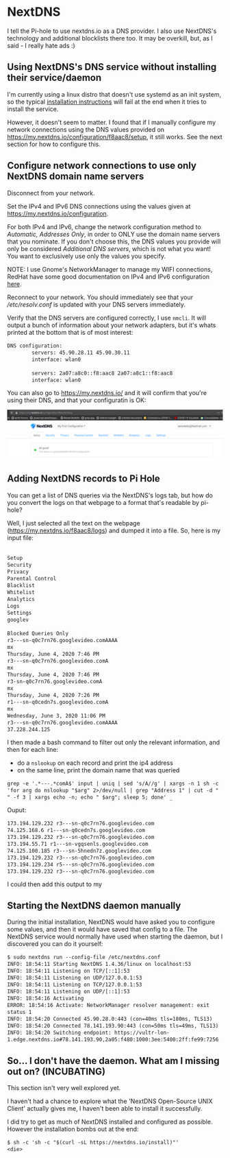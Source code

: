 # NextDNS
I tell the Pi-hole to use nextdns.io as a DNS provider. I also use NextDNS's technology and additional blocklists there too. It may be overkill, but, as I said - I really hate ads :)

## Using NextDNS's DNS service without installing their service/daemon

I'm currently using a linux distro that doesn't use systemd as an init system, so the typical [installation instructions](https://github.com/nextdns/nextdns#install) will fail at the end when it tries to install the service.

However, it doesn't seem to matter. I found that if I manually configure my network connections using the DNS values provided on https://my.nextdns.io/configuration/f8aac8/setup, it still works. See the next section for how to configure this.

## Configure network connections to use only NextDNS domain name servers

Disconnect from your network.

Set the IPv4 and IPv6 DNS connections using the values given at https://my.nextdns.io/configuration.

For both IPv4 and IPv6, change the network configuration method to _Automatic, Addresses Only_, in order to ONLY use the domain name servers that you nominate. If you don't choose this, the DNS values you provide will only be considered _Additional DNS servers_, which is not what you want! You want to exclusively use only the values you specify.

NOTE: I use Gnome's NetworkManager to manage my WIFI connections, RedHat have some good documentation on IPv4 and IPv6 configuration [here](https://access.redhat.com/documentation/en-us/red_hat_enterprise_linux/7/html/networking_guide/sec-configuring_ipv4_settings).

Reconnect to your network. You should immediately see that your _/etc/resolv.conf_ is updated with your DNS servers immediately.

Verify that the DNS servers are configured correctly, I use `nmcli`. It will output a bunch of information about your network adapters, but it's whats printed at the bottom that is of most interest:

```
DNS configuration:
        servers: 45.90.28.11 45.90.30.11
        interface: wlan0

        servers: 2a07:a8c0::f8:aac8 2a07:a8c1::f8:aac8
        interface: wlan0
```

You can also go to https://my.nextdns.io/ and it will confirm that you're using their DNS, and that your configuratin is OK:

![nextdns](/assets/nextdns_allgood.png)

## Adding NextDNS records to Pi Hole
You can get a list of DNS queries via the NextDNS's logs tab, but how do you convert the logs on that webpage to a format that's readable by pi-hole? 

Well, I just selected all the text on the webpage (https://my.nextdns.io/f8aac8/logs) and dumped it into a file. So, here is my input file:
```

Setup
Security
Privacy
Parental Control
Blacklist
Whitelist
Analytics
Logs
Settings
googlev

Blocked Queries Only
r3---sn-q0c7rn76.googlevideo.comAAAA
mx
Thursday, June 4, 2020 7:46 PM
r3---sn-q0c7rn76.googlevideo.comA
mx
Thursday, June 4, 2020 7:46 PM
r3-sn-q0c7rn76.googlevideo.comA
mx
Thursday, June 4, 2020 7:26 PM
r1---sn-q0cedn7s.googlevideo.comA
mx
Wednesday, June 3, 2020 11:06 PM
r3---sn-q0c7rn76.googlevideo.comAAAA
37.228.244.125
```

I then made a bash command to filter out only the relevant information, and then for each line:
- do a `nslookup` on each record and print the ip4 address
- on the same line, print the domain name that was queried

```
grep -e '.*---.*comA$' input | uniq | sed 's/A//g' | xargs -n 1 sh -c 'for arg do nslookup "$arg" 2>/dev/null | grep "Address 1" | cut -d " " -f 3 | xargs echo -n; echo " $arg"; sleep 5; done' _
```

Ouput:
```
173.194.129.232 r3---sn-q0c7rn76.googlevideo.com
74.125.168.6 r1---sn-q0cedn7s.googlevideo.com
173.194.129.232 r3---sn-q0c7rn76.googlevideo.com
173.194.55.71 r1---sn-vgqsenls.googlevideo.com
74.125.100.185 r3---sn-5hnedn7z.googlevideo.com
173.194.129.232 r3---sn-q0c7rn76.googlevideo.com
173.194.129.234 r5---sn-q0c7rn76.googlevideo.com
173.194.129.232 r3---sn-q0c7rn76.googlevideo.com
```

I could then add this output to my 

## Starting the NextDNS daemon manually

During the initial installation, NextDNS would have asked you to configure some values, and then it would have saved that config to a file. The NextDNS service would normally have used when starting the daemon, but I discovered you can do it yourself: 

```
$ sudo nextdns run --config-file /etc/nextdns.conf
INFO: 18:54:11 Starting NextDNS 1.4.36/linux on localhost:53
INFO: 18:54:11 Listening on TCP/[::1]:53
INFO: 18:54:11 Listening on UDP/127.0.0.1:53
INFO: 18:54:11 Listening on TCP/127.0.0.1:53
INFO: 18:54:11 Listening on UDP/[::1]:53
INFO: 18:54:16 Activating
ERROR: 18:54:16 Activate: NetworkManager resolver management: exit status 1
INFO: 18:54:20 Connected 45.90.28.0:443 (con=40ms tls=180ms, TLS13)
INFO: 18:54:20 Connected 78.141.193.90:443 (con=50ms tls=49ms, TLS13)
INFO: 18:54:20 Switching endpoint: https://vultr-lon-1.edge.nextdns.io#78.141.193.90,2a05:f480:1000:3ee:5400:2ff:fe99:7256
```

## So... I don't have the daemon. What am I missing out on? (INCUBATING)

This section isn't very well explored yet.

I haven't had a chance to explore what the 'NextDNS Open-Source UNIX Client' actually gives me, I haven't been able to install it successfully.

I did try to get as much of NextDNS installed and configured as possible. However the installation bombs out at the end:

```
$ sh -c 'sh -c "$(curl -sL https://nextdns.io/install)"'
<die>
```